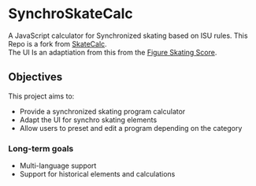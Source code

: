 # SynchroSkateCalc
A JavaScript calculator for Synchronized skating based on ISU rules.
This Repo is a fork from [SkateCalc](https://github.com/hjjerrychen/skatecalc).  
The UI Is an adaptiation from this from the [Figure Skating Score](https://github.com/benzousilvia/Figure-Skating-Score).

## Objectives
This project aims to:

- Provide a synchronized skating program calculator  
- Adapt the UI for synchro skating elements  
- Allow users to preset and edit a program depending on the category

### Long-term goals
- Multi-language support  
- Support for historical elements and calculations  

